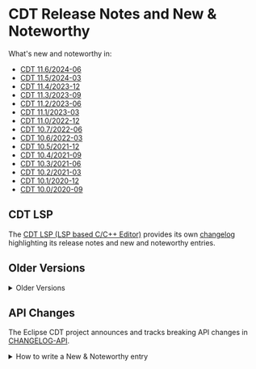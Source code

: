 # CDT Release Notes and New & Noteworthy

What's new and noteworthy in:

- [CDT 11.6/2024-06](CDT-11.6.md)
- [CDT 11.5/2024-03](CDT-11.5.md)
- [CDT 11.4/2023-12](CDT-11.4.md)
- [CDT 11.3/2023-09](CDT-11.3.md)
- [CDT 11.2/2023-06](CDT-11.2.md)
- [CDT 11.1/2023-03](CDT-11.1.md)
- [CDT 11.0/2022-12](CDT-11.0.md)
- [CDT 10.7/2022-06](CDT-10.7.md)
- [CDT 10.6/2022-03](CDT-10.6.md)
- [CDT 10.5/2021-12](CDT-10.5.md)
- [CDT 10.4/2021-09](CDT-10.4.md)
- [CDT 10.3/2021-06](CDT-10.3.md)
- [CDT 10.2/2021-03](CDT-10.2.md)
- [CDT 10.1/2020-12](CDT-10.1.md)
- [CDT 10.0/2020-09](CDT-10.0.md)

## CDT LSP

The [CDT LSP (LSP based C/C++ Editor)](https://github.com/eclipse-cdt/cdt-lsp#readme) provides its own [changelog](https://github.com/eclipse-cdt/cdt-lsp/blob/master/CHANGELOG.md) highlighting its release notes and new and noteworthy entries.

## Older Versions

<details>
<summary>Older Versions</summary>

## Older Versions

Older versions of CDT's New & Noteworthy page have not been converted from Wikitext to GitHub markdown, instead these older pages have simply been saved from the browser to preseve them.
This may lead to some minor rendering issues that hopefully do not detract too much from the overall information provided.

- [CDT 9.11/2020-03](https://htmlpreview.github.io/?https://raw.githubusercontent.com/eclipse-cdt/cdt/blob/main/NewAndNoteworthy/OlderReleases/CDT-9.11.html)
- [CDT 9.10/2019-12](https://htmlpreview.github.io/?https://raw.githubusercontent.com/eclipse-cdt/cdt/blob/main/NewAndNoteworthy/OlderReleases/CDT-9.10.html)
- [CDT 9.9/2019-09](https://htmlpreview.github.io/?https://raw.githubusercontent.com/eclipse-cdt/cdt/blob/main/NewAndNoteworthy/OlderReleases/CDT-9.9.html)
- [CDT 9.8/2019-06](https://htmlpreview.github.io/?https://raw.githubusercontent.com/eclipse-cdt/cdt/blob/main/NewAndNoteworthy/OlderReleases/CDT-9.8.html)
- [CDT 9.7/2019-03](https://htmlpreview.github.io/?https://raw.githubusercontent.com/eclipse-cdt/cdt/blob/main/NewAndNoteworthy/OlderReleases/CDT-9.7.html)
- [CDT 9.6/2018-12](https://htmlpreview.github.io/?https://raw.githubusercontent.com/eclipse-cdt/cdt/blob/main/NewAndNoteworthy/OlderReleases/CDT-9.6.html)
- [CDT 9.5/Photon](https://htmlpreview.github.io/?https://raw.githubusercontent.com/eclipse-cdt/cdt/blob/main/NewAndNoteworthy/OlderReleases/CDT-9.5.html)
- [CDT 9.4/Oxygen.2](https://htmlpreview.github.io/?https://raw.githubusercontent.com/eclipse-cdt/cdt/blob/main/NewAndNoteworthy/OlderReleases/CDT-9.4.html)
- [CDT 9.3/Oxygen](https://htmlpreview.github.io/?https://raw.githubusercontent.com/eclipse-cdt/cdt/blob/main/NewAndNoteworthy/OlderReleases/CDT-9.3.html)
- [CDT 9.2/Neon.2](https://htmlpreview.github.io/?https://raw.githubusercontent.com/eclipse-cdt/cdt/blob/main/NewAndNoteworthy/OlderReleases/CDT-9.2.html)
- [CDT 9.1/Neon.1](https://htmlpreview.github.io/?https://raw.githubusercontent.com/eclipse-cdt/cdt/blob/main/NewAndNoteworthy/OlderReleases/CDT-9.1.html)
- [CDT 9.0/Neon](https://htmlpreview.github.io/?https://raw.githubusercontent.com/eclipse-cdt/cdt/blob/main/NewAndNoteworthy/OlderReleases/CDT-9.0.html)
- [CDT 8.8/Mars.1](https://htmlpreview.github.io/?https://raw.githubusercontent.com/eclipse-cdt/cdt/blob/main/NewAndNoteworthy/OlderReleases/CDT-8.8.html)
- [CDT 8.7/Mars](https://htmlpreview.github.io/?https://raw.githubusercontent.com/eclipse-cdt/cdt/blob/main/NewAndNoteworthy/OlderReleases/CDT-8.7.html)
- [CDT 8.6](https://htmlpreview.github.io/?https://raw.githubusercontent.com/eclipse-cdt/cdt/blob/main/NewAndNoteworthy/OlderReleases/CDT-8.6.html)
- [CDT 8.5](https://htmlpreview.github.io/?https://raw.githubusercontent.com/eclipse-cdt/cdt/blob/main/NewAndNoteworthy/OlderReleases/CDT-8.5.html)
- [CDT 8.4/Luna](https://htmlpreview.github.io/?https://raw.githubusercontent.com/eclipse-cdt/cdt/blob/main/NewAndNoteworthy/OlderReleases/CDT-8.4.html)
- [CDT 8.3](https://htmlpreview.github.io/?https://raw.githubusercontent.com/eclipse-cdt/cdt/blob/main/NewAndNoteworthy/OlderReleases/CDT-8.3.html)
- [CDT 8.2/Kepler](https://htmlpreview.github.io/?https://raw.githubusercontent.com/eclipse-cdt/cdt/blob/main/NewAndNoteworthy/OlderReleases/CDT-8.2.html)
- [CDT 8.1/Juno](https://htmlpreview.github.io/?https://raw.githubusercontent.com/eclipse-cdt/cdt/blob/main/NewAndNoteworthy/OlderReleases/CDT-8.1.html)
- [CDT 8.0/Indigo](https://htmlpreview.github.io/?https://raw.githubusercontent.com/eclipse-cdt/cdt/blob/main/NewAndNoteworthy/OlderReleases/CDT-8.0.html)
- [CDT 7.0/Helios](https://htmlpreview.github.io/?https://raw.githubusercontent.com/eclipse-cdt/cdt/blob/main/NewAndNoteworthy/OlderReleases/CDT-7.0.html)
- [CDT 6.0/Galileo](https://htmlpreview.github.io/?https://raw.githubusercontent.com/eclipse-cdt/cdt/blob/main/NewAndNoteworthy/OlderReleases/CDT-6.0.html)
- [CDT 5.0](https://htmlpreview.github.io/?https://raw.githubusercontent.com/eclipse-cdt/cdt/blob/main/NewAndNoteworthy/OlderReleases/CDT-5.0.html)
- [CDT 4.0](https://htmlpreview.github.io/?https://raw.githubusercontent.com/eclipse-cdt/cdt/blob/main/NewAndNoteworthy/OlderReleases/CDT-4.0.html)

</details>

## API Changes

The Eclipse CDT project announces and tracks breaking API changes in [CHANGELOG-API](CHANGELOG-API.md).

<details>
<summary>How to write a New & Noteworthy entry</summary>

## How to write a New & Noteworthy entry

Use the model of any of the previous New & Noteworthy entry pages as a starting point.
[CDT 10.3/2021-06](CDT-10.3.md) is a fairly extensive entry and is a useful page to copy examples from.

### Using Images

Upload images to the [`images/`](images) subfolder and prefix the file with the version number, e.g. `CDT-10.5-`.
The images should be embedded using the `<img>` tag with (gernally) a width of `50%` like this:

```md
<p align="center"><img src="images/CDT-10.0-CTAD.jpg" width="50%"></p>
```

### Referecing Code

Especially when writing New & Noteworthy entries about API it is useful to link to the file.
This should be done using a relative path, such as:

```md
The [SerialPort](../native/org.eclipse.cdt.native.serial/src/org/eclipse/cdt/serial/SerialPort.java) supports arbitrary baud rates.
```

which renders like this:

The [SerialPort](../native/org.eclipse.cdt.native.serial/src/org/eclipse/cdt/serial/SerialPort.java) supports arbitrary baud rates.

### API Changes and Improvements

Improvements and changes to API should be announced in the New and Noteworthy for the release so they get visibility.
Linking directly to the code or Javadoc for the new API is encouraged.

### API Breakages and Removals

Anything that breaks or removes API should be listed in the [CHANGELOG-API](CHANGELOG-API.md).
If the API change is very significant (such as a new version of Java) listing it in the New and Noteworthy for the release is also advisable.

</details>
